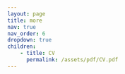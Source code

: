 ```yaml
---
layout: page
title: more
nav: true
nav_order: 6
dropdown: true
children: 
    - title: CV
      permalink: /assets/pdf/CV.pdf
---
```


